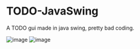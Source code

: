 # TODO-JavaSwing
A TODO gui made in java swing, pretty bad coding.


![image](https://user-images.githubusercontent.com/84211365/177022928-29ea6006-f1eb-4894-b0bc-17ab0eb405db.png)
![image](https://user-images.githubusercontent.com/84211365/177022930-1941fbe0-3653-45b3-827c-8aaf4b7b2b90.png)
